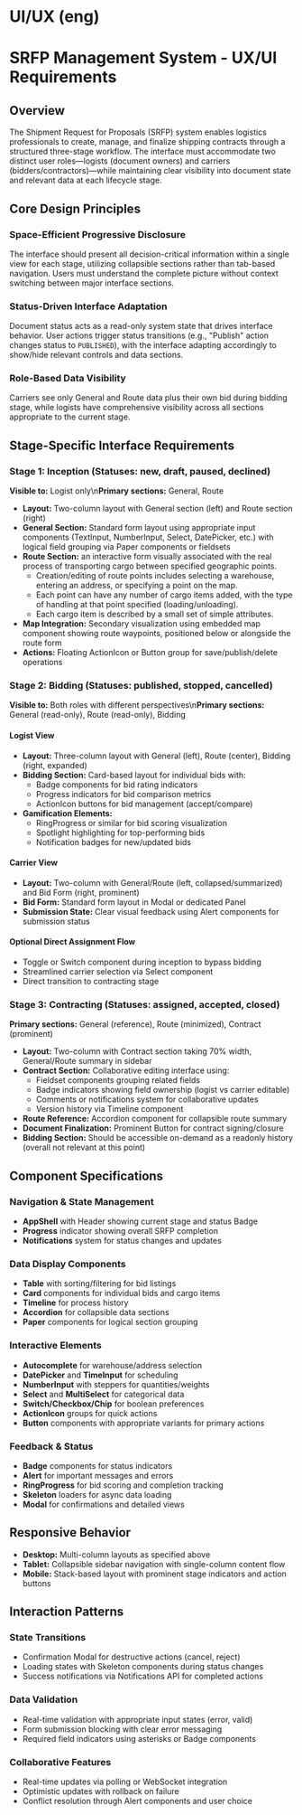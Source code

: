 # UI/UX (eng)

# SRFP Management System - UX/UI Requirements

## Overview

The Shipment Request for Proposals (SRFP) system enables logistics professionals to create, manage, and finalize shipping contracts through a structured three-stage workflow. The interface must accommodate two distinct user roles—logists (document owners) and carriers (bidders/contractors)—while maintaining clear visibility into document state and relevant data at each lifecycle stage.

## Core Design Principles

### Space-Efficient Progressive Disclosure

The interface should present all decision-critical information within a single view for each stage, utilizing collapsible sections rather than tab-based navigation. Users must understand the complete picture without context switching between major interface sections.

### Status-Driven Interface Adaptation

Document status acts as a read-only system state that drives interface behavior. User actions trigger status transitions (e.g., "Publish" action changes status to `PUBLISHED`), with the interface adapting accordingly to show/hide relevant controls and data sections.

### Role-Based Data Visibility

Carriers see only General and Route data plus their own bid during bidding stage, while logists have comprehensive visibility across all sections appropriate to the current stage.

## Stage-Specific Interface Requirements

### Stage 1: Inception (Statuses: new, draft, paused, declined)

**Visible to:** Logist only\n**Primary sections:** General, Route

* **Layout:** Two-column layout with General section (left) and Route section (right)
* **General Section:** Standard form layout using appropriate input components (TextInput, NumberInput, Select, DatePicker, etc.) with logical field grouping via Paper components or fieldsets
* **Route Section:** an interactive form visually associated with the real process of transporting cargo between specified geographic points.
  * Creation/editing of route points includes selecting a warehouse, entering an address, or specifying a point on the map.
  * Each point can have any number of cargo items added, with the type of handling at that point specified (loading/unloading).
  * Each cargo item is described by a small set of simple attributes.
* **Map Integration:** Secondary visualization using embedded map component showing route waypoints, positioned below or alongside the route form
* **Actions:** Floating ActionIcon or Button group for save/publish/delete operations

### Stage 2: Bidding (Statuses: published, stopped, cancelled)

**Visible to:** Both roles with different perspectives\n**Primary sections:** General (read-only), Route (read-only), Bidding

#### Logist View

* **Layout:** Three-column layout with General (left), Route (center), Bidding (right, expanded)
* **Bidding Section:** Card-based layout for individual bids with:
  * Badge components for bid rating indicators
  * Progress indicators for bid comparison metrics
  * ActionIcon buttons for bid management (accept/compare)
* **Gamification Elements:**
  * RingProgress or similar for bid scoring visualization
  * Spotlight highlighting for top-performing bids
  * Notification badges for new/updated bids

#### Carrier View

* **Layout:** Two-column with General/Route (left, collapsed/summarized) and Bid Form (right, prominent)
* **Bid Form:** Standard form layout in Modal or dedicated Panel
* **Submission State:** Clear visual feedback using Alert components for submission status

#### Optional Direct Assignment Flow

* Toggle or Switch component during inception to bypass bidding
* Streamlined carrier selection via Select component
* Direct transition to contracting stage

### Stage 3: Contracting (Statuses: assigned, accepted, closed)

**Primary sections:** General (reference), Route (minimized), Contract (prominent)

* **Layout:** Two-column with Contract section taking 70% width, General/Route summary in sidebar
* **Contract Section:** Collaborative editing interface using:
  * Fieldset components grouping related fields
  * Badge indicators showing field ownership (logist vs carrier editable)
  * Comments or notifications system for collaborative updates
  * Version history via Timeline component
* **Route Reference:** Accordion component for collapsible route summary
* **Document Finalization:** Prominent Button for contract signing/closure
* **Bidding Section:** Should be accessible on-demand as a readonly history (overall not relevant at this point)

## Component Specifications

### Navigation & State Management

* **AppShell** with Header showing current stage and status Badge
* **Progress** indicator showing overall SRFP completion
* **Notifications** system for status changes and updates

### Data Display Components

* **Table** with sorting/filtering for bid listings
* **Card** components for individual bids and cargo items
* **Timeline** for process history
* **Accordion** for collapsible data sections
* **Paper** components for logical section grouping

### Interactive Elements

* **Autocomplete** for warehouse/address selection
* **DatePicker** and **TimeInput** for scheduling
* **NumberInput** with steppers for quantities/weights
* **Select** and **MultiSelect** for categorical data
* **Switch/Checkbox/Chip** for boolean preferences
* **ActionIcon** groups for quick actions
* **Button** components with appropriate variants for primary actions

### Feedback & Status

* **Badge** components for status indicators
* **Alert** for important messages and errors
* **RingProgress** for bid scoring and completion tracking
* **Skeleton** loaders for async data loading
* **Modal** for confirmations and detailed views

## Responsive Behavior

* **Desktop:** Multi-column layouts as specified above
* **Tablet:** Collapsible sidebar navigation with single-column content flow
* **Mobile:** Stack-based layout with prominent stage indicators and action buttons

## Interaction Patterns

### State Transitions

* Confirmation Modal for destructive actions (cancel, reject)
* Loading states with Skeleton components during status changes
* Success notifications via Notifications API for completed actions

### Data Validation

* Real-time validation with appropriate input states (error, valid)
* Form submission blocking with clear error messaging
* Required field indicators using asterisks or Badge components

### Collaborative Features

* Real-time updates via polling or WebSocket integration
* Optimistic updates with rollback on failure
* Conflict resolution through Alert components and user choice